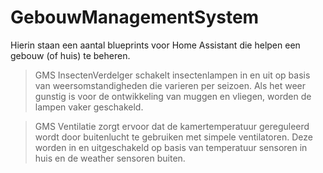 # GebouwManagementSystem
Hierin staan een aantal blueprints voor Home Assistant die helpen een gebouw (of huis) te beheren.
> GMS InsectenVerdelger schakelt insectenlampen in en uit op basis van weersomstandigheden die varieren per seizoen. Als het weer gunstig is voor de ontwikkeling van muggen en vliegen, worden de lampen vaker geschakeld.


> GMS Ventilatie zorgt ervoor dat de kamertemperatuur gereguleerd wordt door buitenlucht te gebruiken met simpele ventilatoren. Deze worden in en uitgeschakeld op basis van temperatuur sensoren in huis en de weather sensoren buiten.
